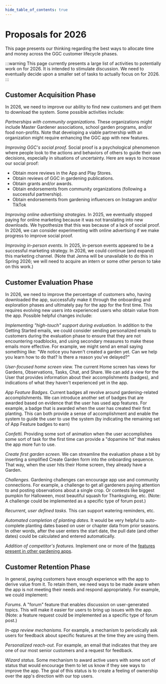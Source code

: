 ```yaml
---
hide_table_of_contents: true
---
```


# Proposals for 2026

This page presents our thinking regarding the best ways to allocate time and money across the GGC customer lifecycle phases.

:::warning
This page currently presents a large list of activities to potentially work on for 2026.  It is intended to stimulate discussion.  We need to eventually decide upon a smaller set of tasks to actually focus on for 2026.
:::

## Customer Acquisition Phase

In 2026, we need to improve our ability to find new customers and get them to download the system. Some possible activities include:

*Partnerships with community organizations.* These organizations might include Master Gardener associations, school garden programs, and/or food non-profits. Note that developing a viable partnership with an organization might require enhancing the GGC app with new features.

*Improving GGC's social proof.* Social proof is a psychological phenomenon where people look to the actions and behaviors of others to guide their own decisions, especially in situations of uncertainty. Here are ways to increase our social proof:
* Obtain more reviews in the App and Play Stores.
* Obtain reviews of GGC in gardening publications.
* Obtain grants and/or awards.
* Obtain endorsements from community organizations (following a successful partnership).
* Obtain endorsements from gardening influencers on Instagram and/or TikTok

*Improving online advertising strategies.*  In 2025, we eventually stopped paying for online marketing because it was not translating into new downloads. We hypothesize that this was because of a lack of social proof. In 2026, we can consider experimenting with online advertising if we make progress to improve social proof.

*Improving in-person events.* In 2025, in-person events appeared to be a successful marketing strategy. In 2026, we could continue (and expand) this marketing channel. (Note that Jenna will be unavailable to do this in Spring 2026; we will need to acquire an intern or some other person to take on this work.)

## Customer Evaluation Phase

In 2026, we need to improve the percentage of customers who, having downloaded the app, successfully make it through the onboarding and exploration phases and ultimately pay for the app for the first time. This requires evolving new users into experienced users who obtain value from the app. Possible helpful changes include:

*Implementing "high-touch" support during evaluation.* In addition to the Getting Started emails, we could consider sending personalized emails to customers during the evaluation phase to ensure that they are not encountering roadblocks, and using secondary measures to make these emails more effective. For example, we might send an email saying something like: "We notice you haven't created a garden yet. Can we help you learn how to do that? Is there a reason you've delayed?"

*User-focused home screen view.* The current Home screen has views for Gardens, Observations, Tasks, Chat, and Share. We can add a view for the User that provides information about their accomplishments (badges), and indications of what they haven't experienced yet in the app.

*App Feature Badges.* Current badges all revolve around gardening-related accomplishments. We can introduce another set of badges that are awarded based on evidence that the user has used app features. For example, a badge that is awarded when the user has created their first planting. This can both provide a sense of accomplishment and enable the system to guide the user to use the system (by indicating the remaining set of App Feature badges to earn) 

*Confetti.*  Providing some sort of animation when the user accomplishes some sort of task for the first time can provide a "dopamine hit" that makes the app more fun to use. 

*Create first garden screen.*  We can streamline the evaluation phase a bit by inserting a simplified Create Garden form into the onboarding sequence. That way, when the user hits their Home screen, they already have a Garden.

*Challenges.* Gardening challenges can encourage app use and community connections. For example, a challenge to get all gardeners paying attention to and posting observations about a single crop. Or contests like biggest pumpkin for Halloween, most beautiful squash for Thanksgiving, etc. (Note: A challenge could be implemented as a specific type of forum post.)

*Recurrent, user defined tasks.*  This can support watering reminders, etc.

*Automated completion of planting dates.* It would be very helpful to auto-complete planting dates based on user or chapter data from prior seasons. In other words, after the user enters the start date, the pull date (and other dates) could be calculated and entered automatically.

*Addition of competitor's features.* Implement one or more of the [features present in other gardening apps](usability-2025#potential-features).

## Customer Retention Phase

In general, paying customers have enough experience with the app to derive value from it.  To retain them, we need ways to be made aware when the app is not meeting their needs and respond appropriately.  For example, we could implement:

*Forums*. A "forum" feature that enables discussion on user-generated topics. This will make it easier for users to bring up issues with the app. (Note: a feature request could be implemented as a specific type of forum post.)

*In-app review mechanisms.* For example, a mechanism to periodically ask users for feedback about specific features at the time they are using them. 

*Personalized reach-out.* For example, an email that indicates that they are one of our most senior customers and a request for feedback.

*Wizard status.* Some mechanism to award active users with some sort of status that would encourage them to let us know if they see ways to improve the app. The goal of this status is to create a feeling of ownership over the app's direction with our top users.  


